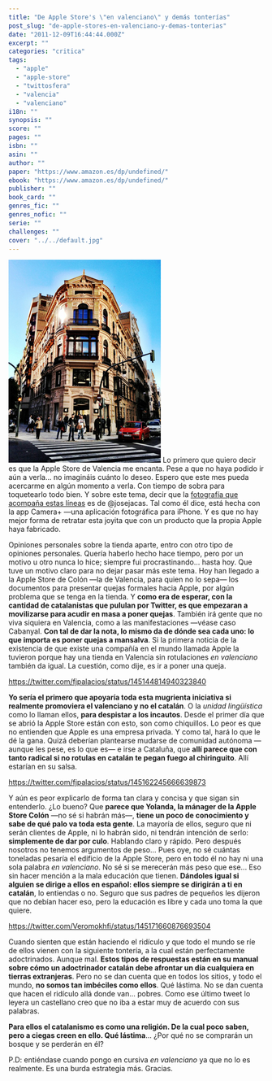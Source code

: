 ```yaml
---
title: "De Apple Store's \"en valenciano\" y demás tonterías"
post_slug: "de-apple-stores-en-valenciano-y-demas-tonterias"
date: "2011-12-09T16:44:44.000Z"
excerpt: ""
categories: "critica"
tags: 
  - "apple"
  - "apple-store"
  - "twittosfera"
  - "valencia"
  - "valenciano"
i18n: ""
synopsis: ""
score: ""
pages: ""
isbn: ""
asin: ""
author: ""
paper: "https://www.amazon.es/dp/undefined/"
ebook: "https://www.amazon.es/dp/undefined/"
publisher: ""
book_card: ""
genres_fic: ""
genres_nofic: ""
serie: ""
challenges: ""
cover: "../../default.jpg"
---
```


![](images/Apple-Store-Colon.jpg "Apple Store Colón") Lo primero que quiero decir es que la Apple Store de Valencia me encanta. Pese a que no haya podido ir aún a verla... no imagináis cuánto lo deseo. Espero que este mes pueda acercarme en algún momento a verla. Con tiempo de sobra para toquetearlo todo bien. Y sobre este tema, decir que la [fotografía que acompaña estas líneas](http://twitter.com/josejacas/status/144397199911043073) es de @josejacas. Tal como él dice, está hecha con la app Camera+ —una aplicación fotográfica para iPhone. Y es que no hay mejor forma de retratar esta joyita que con un producto que la propia Apple haya fabricado.

Opiniones personales sobre la tienda aparte, entro con otro tipo de opiniones personales. Quería haberlo hecho hace tiempo, pero por un motivo u otro nunca lo hice; siempre fui procrastinando... hasta hoy. Que tuve un motivo claro para no dejar pasar más este tema. Hoy han llegado a la Apple Store de Colón —la de Valencia, para quien no lo sepa— los documentos para presentar quejas formales hacia Apple, por algún problema que se tenga en la tienda. Y **como era de esperar, con la cantidad de catalanistas que pululan por Twitter, es que empezaran a movilizarse para acudir en masa a poner quejas**. También irá gente que no viva siquiera en Valencia, como a las manifestaciones —véase caso Cabanyal. **Con tal de dar la nota, lo mismo da de dónde sea cada uno: lo que importa es poner quejas a mansalva**. Si la primera noticia de la existencia de que existe una compañía en el mundo llamada Apple la tuvieron porque hay una tienda en Valencia sin rotulaciones _en valenciano_ también da igual. La cuestión, como dije, es ir a poner una queja.

https://twitter.com/fjpalacios/status/145144814940323840

**Yo sería el primero que apoyaría toda esta mugrienta iniciativa si realmente promoviera el valenciano y no el catalán**. O la _unidad lingüística_ como lo llaman ellos, **para despistar a los incautos**. Desde el primer día que se abrió la Apple Store están con esto, son como chiquillos. Lo peor es que no entienden que Apple es una empresa privada. Y como tal, hará lo que le dé la gana. Quizá deberían plantearse mudarse de comunidad autónoma —aunque les pese, es lo que es— e irse a Cataluña, que **allí parece que con tanto radical si no rotulas en catalán te pegan fuego al chiringuito**. Allí estarían en su salsa.

https://twitter.com/fjpalacios/status/145162245666639873

Y aún es peor explicarlo de forma tan clara y concisa y que sigan sin entenderlo. ¿Lo bueno? Que **parece que Yolanda, la mánager de la Apple Store Colón** —no sé si habrán más—, **tiene un poco de conocimiento y sabe de qué palo va toda esta gente**. La mayoría de ellos, seguro que ni serán clientes de Apple, ni lo habrán sido, ni tendrán intención de serlo: **simplemente de dar por culo**. Hablando claro y rápido. Pero después nosotros no tenemos argumentos de peso... Pues oye, no sé cuántas toneladas pesaría el edificio de la Apple Store, pero en todo él no hay ni una sola palabra _en valenciano_. No sé si se merecerán más peso que ese... Eso sin hacer mención a la mala educación que tienen. **Dándoles igual si alguien se dirige a ellos en español: ellos siempre se dirigirán a ti en catalán**, lo entiendas o no. Seguro que sus padres de pequeños les dijeron que no debían hacer eso, pero la educación es libre y cada uno toma la que quiere.

https://twitter.com/Veromokhfi/status/145171660876693504

Cuando sienten que están haciendo el ridículo y que todo el mundo se ríe de ellos vienen con la siguiente tontería, a la cual están perfectamente adoctrinados. Aunque mal. **Estos tipos de respuestas están en su manual sobre cómo un adoctrinador catalán debe afrontar un día cualquiera en tierras extranjeras**. Pero no se dan cuenta que en todos los sitios, y todo el mundo, **no somos tan imbéciles como ellos**. Qué lástima. No se dan cuenta que hacen el ridículo allá donde van... pobres. Como ese último tweet lo leyera un castellano creo que no iba a estar muy de acuerdo con sus palabras.

**Para ellos el catalanismo es como una religión. De la cual poco saben, pero a ciegas creen en ello. Qué lástima**... ¿Por qué no se comprarán un bosque y se perderán en él?

P.D: entiéndase cuando pongo en cursiva _en valenciano_ ya que no lo es realmente. Es una burda estrategia más. Gracias.
